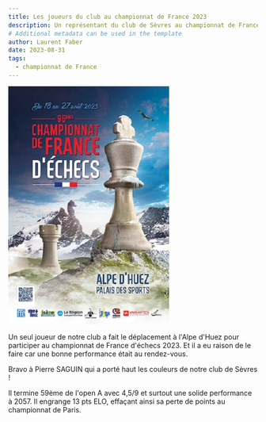 ```yaml
---
title: Les joueurs du club au championnat de France 2023
description: Un représentant du club de Sèvres au championnat de France 2023.
# Additional metadata can be used in the template
author: Laurent Faber
date: 2023-08-31
tags:
  - championnat de France
---
```

![Affiche Championnat de France 2023](img/alpe-huez-2023.jpg)

Un seul joueur de notre club a fait le déplacement à l'Alpe d'Huez pour participer au championnat de France d'échecs 2023.
Et il a eu raison de le faire car une bonne performance était au rendez-vous.

Bravo à Pierre SAGUIN qui a porté haut les couleurs de notre club de Sèvres !

Il termine 59ème de l'open A avec 4,5/9 et surtout une solide performance à 2057. Il engrange 13 pts ELO, 
effaçant ainsi sa perte de points au championnat de Paris.